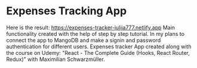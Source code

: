 # Expenses Tracking App
Here is the result: https://expenses-tracker-julija777.netlify.app
Main functionality created with the help of step by step tutorial. 
In my plans to connect the app to MangoDB and make a signin and password authentication for different users.
Expenses tracker App created along with the course on Udemy: "React - The Complete Guide (Hooks, React Router, Redux)" with Maximilian Schwarzmüller.
